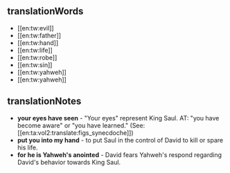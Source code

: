 ## translationWords

* [[en:tw:evil]]
* [[en:tw:father]]
* [[en:tw:hand]]
* [[en:tw:life]]
* [[en:tw:robe]]
* [[en:tw:sin]]
* [[en:tw:yahweh]]
* [[en:tw:yahweh]]

## translationNotes

* **your eyes have seen** - "Your eyes" represent King Saul. AT: "you have become aware" or "you have learned." (See: [[en:ta:vol2:translate:figs_synecdoche]])
* **put you into my hand** - to put Saul in the control of David to kill or spare his life.
* **for he is Yahweh's anointed** - David fears Yahweh's respond regarding David's behavior towards King Saul.
